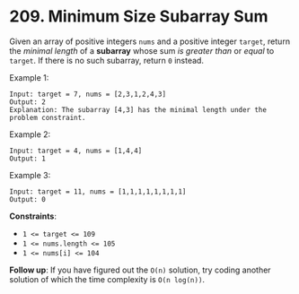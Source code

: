 # 209. Minimum Size Subarray Sum

Given an array of positive integers `nums` and a positive integer `target`, return the *minimal length* of a
**subarray** whose sum *is greater than* or *equal* to `target`. If there is no such subarray, return `0` instead.

Example 1:

```
Input: target = 7, nums = [2,3,1,2,4,3]
Output: 2
Explanation: The subarray [4,3] has the minimal length under the problem constraint.
```

Example 2:

```
Input: target = 4, nums = [1,4,4]
Output: 1
```

Example 3:

```
Input: target = 11, nums = [1,1,1,1,1,1,1,1]
Output: 0
```

**Constraints**:

- `1 <= target <= 109`
- `1 <= nums.length <= 105`
- `1 <= nums[i] <= 104`

**Follow up**: If you have figured out the `O(n)` solution, try coding another solution of which the time complexity is `O(n log(n))`.
